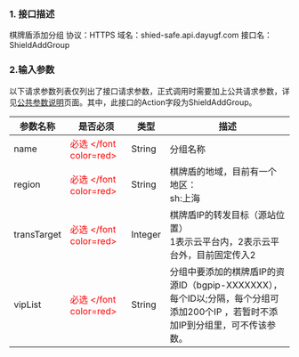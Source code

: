 ### 1. 接口描述
棋牌盾添加分组
协议：HTTPS
域名：shied-safe.api.dayugf.com
接口名：ShieldAddGroup

### 2.输入参数
以下请求参数列表仅列出了接口请求参数，正式调用时需要加上公共请求参数，详见[公共参数说明](http://tcecqpoc.fsphere.cn/document/product/295/7279)页面。其中，此接口的Action字段为ShieldAddGroup。

| 参数名称 | 是否必须 | 类型 | 描述 |
|---------|---------|---------|---------|
| name | <font color=red>必选 </font color=red> | String |分组名称 |
| region | <font color=red>必选 </font color=red> | String |棋牌盾的地域，目前有一个地区：<br>sh:上海 |
| transTarget | <font color=red>必选 </font color=red> | Integer |棋牌盾IP的转发目标（源站位置）<br>1表示云平台内，2表示云平台外，目前固定传入2 |
| vipList | <font color=red>必选 </font color=red> | String |分组中要添加的棋牌盾IP的资源ID（bgpip-XXXXXXX），每个ID以;分隔，每个分组可添加200个IP ，若暂时不添加IP到分组里，可不传该参数。 |
